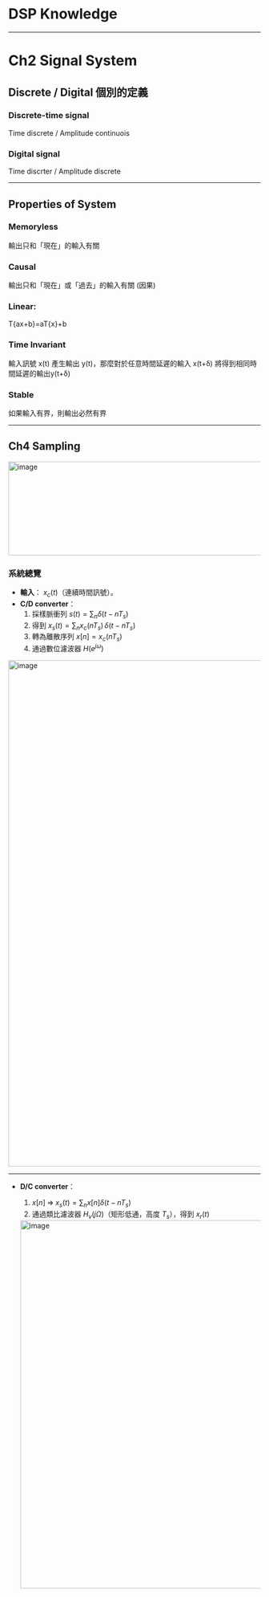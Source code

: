 # DSP Knowledge

***

# Ch2 Signal System

## Discrete / Digital 個別的定義
### Discrete-time signal
Time discrete / Amplitude continuois

### Digital signal 
Time discrter / Amplitude discrete

***

## Properties of System

### Memoryless
輸出只和「現在」的輸入有關

### Causal
輸出只和「現在」或「過去」的輸入有關 (因果)

### Linear: 
T{ax+b}=aT{x}+b

### Time Invariant
輸入訊號 x(t) 產生輸出 y(t)，那麼對於任意時間延遲的輸入 x(t+δ) 將得到相同時間延遲的輸出y(t+δ)

### Stable
如果輸入有界，則輸出必然有界

***














## Ch4 Sampling 

<img width="953" height="187" alt="image" src="https://github.com/user-attachments/assets/b42bd991-ba7b-4e53-b13a-8429799aa6f9" />


### 系統總覽
- **輸入**： $x_c(t)$（連續時間訊號）。
- **C/D converter**：
  1. 採樣脈衝列 $s(t)=\sum_{n}\delta(t-nT_s)$  
  2. 得到 $x_s(t)=\sum_n x_c(nT_s)\,\delta(t-nT_s)$  
  3. 轉為離散序列 $x[n]=x_c(nT_s)$  
  4. 通過數位濾波器 $H(e^{j\omega})$


<img width="991" height="1009" alt="image" src="https://github.com/user-attachments/assets/e268ea98-aef7-47e7-8d08-fb1d9e342604" />

***

- **D/C converter**：
  1. $x[n] \;\Rightarrow\; x_s(t)=\sum_n x[n]\delta(t-nT_s)$  
  2. 通過類比濾波器 $H_v(j\Omega)$（矩形低通，高度 $T_s$），得到 $x_r(t)$
 
  <img width="959" height="734" alt="image" src="https://github.com/user-attachments/assets/d85c1731-e4a5-491e-a65b-82f4552f3218" />

